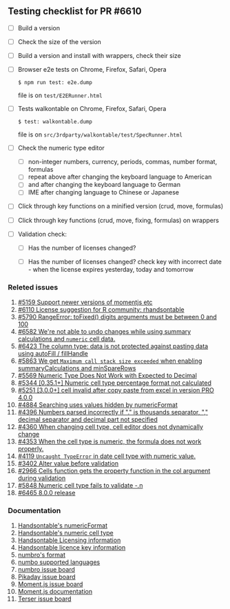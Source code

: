 ## Testing checklist for PR #6610

- [ ] Build a version
- [ ] Check the size of the version
- [ ] Build a version and install with wrappers, check their size
- [ ] Browser e2e tests on Chrome, Firefox, Safari, Opera 

    `$ npm run test: e2e.dump`

    file is on `test/E2ERunner.html`  

- [ ] Tests walkontable on Chrome, Firefox, Safari, Opera
  
    `$ test: walkontable.dump`

    file is on `src/3rdparty/walkontable/test/SpecRunner.html`

- [ ] Check the numeric type editor
     - [ ] non-integer numbers, currency, periods, commas, number format, formulas
     - [ ] repeat above after changing the keyboard language to American
     - [ ] and after changing the keyboard language to German
     - [ ] IME after changing language to Chinese or Japanese
- [ ] Click through key functions on a minified version (crud, move, formulas)
- [ ] Click through key functions (crud, move, fixing, formulas) on wrappers

- [ ] Validation check:
    - [ ] Has the number of licenses changed?
    - [ ] Has the number of licenses changed?
    check key with incorrect date - when the license expires yesterday, today and tomorrow

  

### Releted issues
1. [#5159 Support newer versions of momentjs etc](https://github.com/handsontable/handsontable/issues/5159)
2. [#6110 License suggestion for R community: rhandsontable ](https://github.com/handsontable/handsontable/issues/6110)
3. [#5790 RangeError: toFixed() digits arguments must be between 0 and 100 ](https://github.com/handsontable/handsontable/issues/5790#issuecomment-471581724)
4. [#6582 We're not able to undo changes while using summary calculations and `numeric` cell data.](https://github.com/handsontable/handsontable/issues/6582)
5. [#6423 The column type: data is not protected against pasting data using autoFill / fillHandle ](https://github.com/handsontable/handsontable/issues/6423)
6. [#5863 We get `Maximum call stack size exceeded` when enabling summaryCalculations and minSpareRows](https://github.com/handsontable/handsontable/issues/5863)
7. [#5569 Numeric Type Does Not Work with Expected to Decimal ](https://github.com/handsontable/handsontable/issues/5569)
8. [#5344 [0.35.1+] Numeric cell type percentage format not calculated ](https://github.com/handsontable/handsontable/issues/5344)
9.  [#5251 [3.0.0+] cell invalid after copy paste from excel in version PRO 4.0.0 ](https://github.com/handsontable/handsontable/issues/5251)
10. [#4884 Searching uses values hidden by numericFormat ](https://github.com/handsontable/handsontable/issues/4884)
11. [#4396 Numbers parsed incorrectly if "." is thousands separator, "," decimal separator and decimal part not specified](https://github.com/handsontable/handsontable/issues/4396)
12. [#4360 When changing cell type, cell editor does not dynamically change ](https://github.com/handsontable/handsontable/issues/4360)
13. [#4353 When the cell type is numeric, the formula does not work properly.](https://github.com/handsontable/handsontable/issues/4353)
14. [#4119 `Uncaught TypeError` in date cell type with numeric value.](https://github.com/handsontable/handsontable/issues/4119)
15. [#3402 Alter value before validation ](https://github.com/handsontable/handsontable/issues/3402)
16. [#2966 Cells function gets the property function in the col argument during validation ](https://github.com/handsontable/handsontable/issues/2966)
17. [#5848 Numeric cell type fails to validate -.n ](https://github.com/handsontable/handsontable/issues/5848)
18. [#6465 8.0.0 release](https://github.com/handsontable/handsontable/issues/6465)


### Documentation
1. [Handsontable's numericFormat](https://handsontable.com/docs/7.3.0/Options.html#numericFormat)
2. [Handsontable's numeric cell type](https://handsontable.com/docs/7.3.0/demo-numeric.html)
3. [Handsontable Licensing information](https://handsontable.com/docs/7.3.0/tutorial-licensing.html)
4. [Handsontable licence key information](https://handsontable.com/docs/7.3.0/tutorial-license-key.html)
5. [numbro's format](http://numbrojs.com/format.html)
6. [numbo supported languages](http://numbrojs.com/languages.html#supported-languages)
7. [numbro issue board](https://github.com/BenjaminVanRyseghem/numbro/issues)
8. [Pikaday issue board](https://github.com/Pikaday/Pikaday/issues)
9. [Moment.js issue board](https://github.com/moment/moment/issues)
10. [Moment.js documentation](https://momentjs.com/docs/)
11. [Terser issue board](https://github.com/terser/terser/issues)


